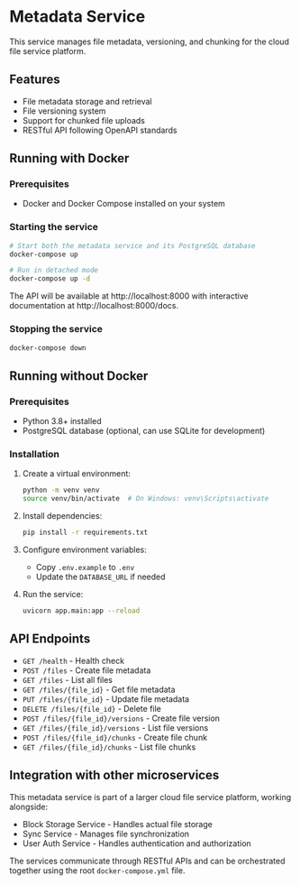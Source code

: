 # Metadata Service

This service manages file metadata, versioning, and chunking for the cloud file service platform.

## Features

- File metadata storage and retrieval
- File versioning system
- Support for chunked file uploads
- RESTful API following OpenAPI standards

## Running with Docker

### Prerequisites

- Docker and Docker Compose installed on your system

### Starting the service

```bash
# Start both the metadata service and its PostgreSQL database
docker-compose up

# Run in detached mode
docker-compose up -d
```

The API will be available at http://localhost:8000 with interactive documentation at http://localhost:8000/docs.

### Stopping the service

```bash
docker-compose down
```

## Running without Docker

### Prerequisites

- Python 3.8+ installed
- PostgreSQL database (optional, can use SQLite for development)

### Installation

1. Create a virtual environment:
   ```bash
   python -m venv venv
   source venv/bin/activate  # On Windows: venv\Scripts\activate
   ```

2. Install dependencies:
   ```bash
   pip install -r requirements.txt
   ```

3. Configure environment variables:
   - Copy `.env.example` to `.env`
   - Update the `DATABASE_URL` if needed

4. Run the service:
   ```bash
   uvicorn app.main:app --reload
   ```

## API Endpoints

- `GET /health` - Health check
- `POST /files` - Create file metadata
- `GET /files` - List all files
- `GET /files/{file_id}` - Get file metadata
- `PUT /files/{file_id}` - Update file metadata
- `DELETE /files/{file_id}` - Delete file
- `POST /files/{file_id}/versions` - Create file version
- `GET /files/{file_id}/versions` - List file versions
- `POST /files/{file_id}/chunks` - Create file chunk
- `GET /files/{file_id}/chunks` - List file chunks

## Integration with other microservices

This metadata service is part of a larger cloud file service platform, working alongside:

- Block Storage Service - Handles actual file storage
- Sync Service - Manages file synchronization
- User Auth Service - Handles authentication and authorization

The services communicate through RESTful APIs and can be orchestrated together using the root `docker-compose.yml` file.
